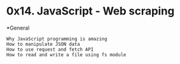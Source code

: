 # 0x14. JavaScript - Web scraping

*General
```
Why JavaScript programming is amazing  
How to manipulate JSON data  
How to use request and fetch API  
How to read and write a file using fs module  
```

